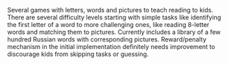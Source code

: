 Several games with letters, words and pictures to teach reading to kids. There are several difficulty levels starting with simple tasks like identifying the first letter of a word to more challenging ones, like reading 8-letter words and matching them to pictures.
Currently includes a library of a few hundred Russian words with corresponding pictures.
Reward/penalty mechanism in the initial implementation definitely needs improvement to discourage kids from skipping tasks or guessing.